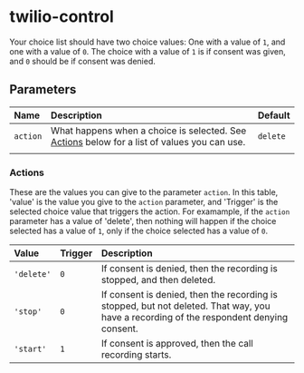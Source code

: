 # twilio-control

Your choice list should have two choice values: One with a value of `1`, and one with a value of `0`. The choice with a value of `1` is if consent was given, and `0` should be if consent was denied.

## Parameters
|Name|Description|Default|
|:---|:---|:---|
|`action`|What happens when a choice is selected. See [Actions](#actions) below for a list of values you can use.|`delete`|
|||

### Actions

These are the values you can give to the parameter `action`. In this table, 'value' is the value you give to the `action` parameter, and 'Trigger' is the selected choice value that triggers the action. For examample, if the `action` parameter has a value of 'delete', then nothing will happen if the choice selected has a value of `1`, only if the choice selected has a value of `0`.


|Value|Trigger|Description|
|:---|:---|:---|
|`'delete'`|`0`|If consent is denied, then the recording is stopped, and then deleted.|
|`'stop'`|`0`|If consent is denied, then the recording is stopped, but not deleted. That way, you have a recording of the respondent denying consent.|
|`'start'`|`1`|If consent is approved, then the call recording starts.
